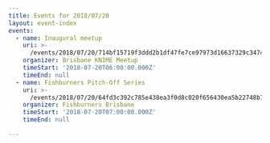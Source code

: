 ```yaml
---
title: Events for 2018/07/20
layout: event-index
events:
  - name: Inaugural meetup
    uri: >-
      /events/2018/07/20/714bf15719f3ddd2b1df47fe7ce97973d16637329c347456a81c1951a4bc2a20
    organizer: Brisbane KNIME Meetup
    timeStart: '2018-07-20T06:00:00.000Z'
    timeEnd: null
  - name: Fishburners Pitch-Off Series
    uri: >-
      /events/2018/07/20/64fd3c392c785e438ea3f0d8c020f656430ea5b22748b7f2ef0213c461c4e2f5
    organizer: Fishburners Brisbane
    timeStart: '2018-07-20T07:00:00.000Z'
    timeEnd: null

---
```

